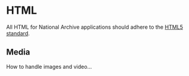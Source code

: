 # HTML

All HTML for National Archive applications should adhere to the [HTML5 standard](https://www.w3.org/TR/2011/WD-html5-20110405/).

## Media

How to handle images and video...
